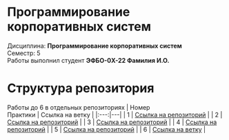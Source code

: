 # Программирование корпоративных систем
Дисциплина: **Программирование корпоративных систем** <br>
Семестр: 5 <br>
Работы выполнил студент **ЭФБО-0X-22 Фамилия И.О.** <br>

# Структура репозитория
Работы до 6 в отдельных репозиториях
| Номер<br>Практики | Ссылка на ветку |
|:---:|---|
| 1 | [Ссылка на репозиторий](https://github.com/Voldezhur/FlutterApp.git) |
| 2 | [Ссылка на репозиторий](https://github.com/Voldezhur/flutterAuthApp) |
| 3 | [Ссылка на репозиторий](https://github.com/Voldezhur/flutterMarketTest) |
| 4 | [Ссылка на репозиторий](https://github.com/Voldezhur/flutterPractice4) |
| 5 | [Ссылка на репозиторий](https://github.com/Voldezhur/flutterPractice5) |
| 6 | [Ссылка на ветку](https://github.com/Voldezhur/FlutterTestingGrounds/tree/Practice6) |
